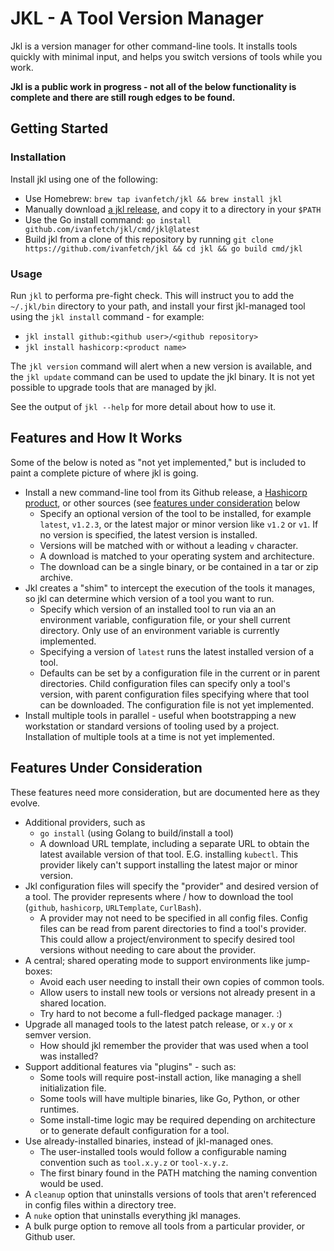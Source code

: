 # JKL - A Tool Version Manager

Jkl is a version manager for other command-line tools. It installs tools quickly with minimal input, and helps you switch versions of tools while you work.

**Jkl is a public work in progress - not all of the below functionality is complete and there are still rough edges to be found.**

## Getting Started

### Installation

Install jkl using one of the following:

* Use Homebrew: `brew tap ivanfetch/jkl && brew install jkl`
* Manually download [a jkl release](https://github.com/ivanfetch/jkl/releases), and copy it to a directory in your `$PATH`
* Use the Go install command: `go install github.com/ivanfetch/jkl/cmd/jkl@latest`
* Build jkl from a clone of this repository by running `git clone https://github.com/ivanfetch/jkl && cd jkl && go build cmd/jkl`

### Usage

Run `jkl` to performa pre-fight check. This will instruct you to add the `~/.jkl/bin` directory to your path, and install your first jkl-managed tool using the `jkl install` command - for example:

* `jkl install github:<github user>/<github repository>`
* `jkl install hashicorp:<product name>`

The `jkl version` command will alert when a new version is available, and the `jkl update` command can be used to update the jkl binary. It is not yet possible to upgrade tools that are managed by jkl.

See the output of `jkl --help` for more detail about how to use it.

## Features and How It Works

Some of the below is noted as "not yet implemented," but is included to paint a complete picture of where jkl is going.

* Install a new command-line tool from its Github release, a [Hashicorp product](https://www.hashicorp.com/), or other sources (see [features under consideration](#features-under-consideration) below
	* Specify an optional version of the tool to be installed, for example `latest`, `v1.2.3`, or the latest major or minor version like `v1.2` or `v1`. If no version is specified, the latest version is installed.
	* Versions will be matched with or without a leading `v` character.
	* A download is matched to your operating system and architecture.
	* The download can be a single binary, or be contained in a tar or zip archive.
* Jkl creates a "shim" to intercept the execution of the tools it manages, so jkl can determine which version of a tool you want to run.
	* Specify which version of an installed tool to run via an an environment variable, configuration file, or your shell current directory. Only use of an environment variable is currently implemented.
	* Specifying a version of `latest` runs the latest installed version of a tool.
	* Defaults can be set by a configuration file in the current or in parent directories. Child configuration files can specify only a tool's version, with parent configuration files specifying where that tool can be downloaded. The configuration file is not yet implemented.
* Install multiple tools in parallel - useful when bootstrapping a new workstation or standard versions of tooling used by a project. Installation of multiple tools at a time is not yet implemented.

## Features Under Consideration

These features  need more consideration, but are documented here as they evolve.

* Additional providers, such as
	* `go install` (using Golang to build/install a tool)
	* A download URL template, including a separate URL to obtain the latest available version of that tool. E.G. installing `kubectl`. This provider likely can't support installing the latest major or minor version.
* Jkl configuration files will specify the "provider" and desired version of a tool. The provider represents where / how to download the tool (`github`, `hashicorp`, `URLTemplate`, `CurlBash`).
	* A provider may not need to be specified in all config files. Config files can be read from parent directories to find a tool's provider. This could allow a project/environment to specify desired tool versions without needing to care about the provider.
* A central; shared operating mode to support environments like jump-boxes:
	* Avoid each user needing to install their own copies of common tools.
	* Allow users to install new tools or versions not already present in a shared location.
	* Try hard to not become a full-fledged package manager. :)
* Upgrade all managed tools to the latest patch release, or `x.y` or `x` semver version.
	* How should jkl remember the provider that was used when a tool was installed?
* Support additional features via "plugins" - such as:
	* Some tools will require post-install action, like managing a shell initialization file.
	* Some tools will have multiple binaries, like Go, Python, or other runtimes.
	* Some install-time logic may be required depending on architecture or to generate default configuration for a tool.
* Use already-installed binaries, instead of jkl-managed ones.
	* The user-installed tools would follow a configurable naming convention such as `tool.x.y.z` or `tool-x.y.z`.
	* The first binary found in the PATH matching the naming convention would be used.
* A `cleanup` option that uninstalls versions of tools that aren't referenced in config files within a directory tree.
* A `nuke` option that uninstalls everything jkl manages.
* A bulk purge option to remove all tools from a particular provider, or Github user.
